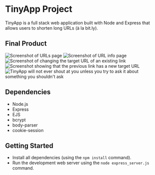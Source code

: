 # TinyApp Project

TinyApp is a full stack web application built with Node and Express that allows users to shorten long URLs (à la bit.ly).

## Final Product

![Screenshot of URLs page](https://raw.githubusercontent.com/abstract-object/TinyApp/blob/master/docs/urls-page.png)
![Screenshot of URL info page](https://raw.githubusercontent.com/abstract-object/TinyApp/blob/master/docs/url-info-page.png)
![Screenshot of changing the target URL of an existing link](https://raw.githubusercontent.com/abstract-object/TinyApp/blob/master/docs/change_url1.png)
![Screenshot showing that the previous link has a new target URL](https://raw.githubusercontent.com/abstract-object/TinyApp/blob/master/docs/change_url2.png)
![TinyApp will not ever shout at you unless you try to ask it about something you shouldn't ask](https://raw.githubusercontent.com/abstract-object/TinyApp/blob/master/docs/404.png)

## Dependencies

- Node.js
- Express
- EJS
- bcrypt
- body-parser
- cookie-session

## Getting Started

- Install all dependencies (using the `npm install` command).
- Run the development web server using the `node express_server.js` command.